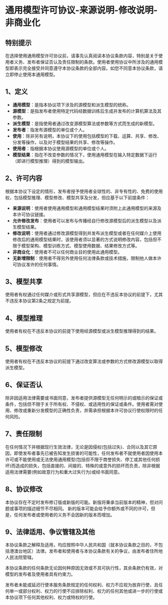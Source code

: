 # 通用模型许可协议-来源说明-修改说明-非商业化

## 特别提示
在选择使用通用模型许可协议前，请事先认真阅读本协议条款内容，特别是关于使用者义务、发布者保证否认及责任限制的条款。使用者使用协议中所涉及的通用模型即表示完全接受并同意遵守本协议条款的全部内容。如您不同意本协议条款，请立即停止使用本通用模型。   

## 1、定义

- **通用模型**：是指本协议项下涉及的源模型和派生模型的统称。
- **源模型**：是指发布者使用特定代码经数据训练后生成并发布的计算机算法及其参数。
- **派生模型**：是指使用者通过改变源模型算法或参数等方式而生成的新模型。
- **发布者**：指发布源模型的单位或个人。
- **使用**：除非另有说明，本协议下的使用包括模型的下载、运算、共享、修改、分发等操作，以及对于模型结果的共享、修改等操作。
- **使用者**：指根据本协议使用源模型的单位或个人。
- **模型结果**：指在不改变参数的情况下，使用通用模型在输入特定数据下运行（即进行模型推理）得到的模型输出。

## 2、许可内容
根据本协议下设定的情形，发布者授予使用者全球性的、非专有性的、免费的使用权，包括模型推理、模型修改、模型共享及分发，但应基于以下前提条件：

- **来源说明**：使用者使用通用模型和通用模型结果时须附上此通用模型的来源及本许可协议链接。
- **允许修改发布**：使用者可以发布与传播经自行修改源模型后的派生模型以及派生模型结果。
- **修改说明**：使用者通过修改源模型得到并发布派生模型或者在任何媒介上使用修改后的通用模型结果时，该使用者须以显著的方式说明修改内容，包括但不限于模型架构、模型训练方式、模型使用数据、结果修改方式等。
- **非商业化**：使用者不可以任何商业目的使用此通用模型。
- **无新增限制**：使用者不得另外使用任何法律条款或技术措施，限制他人做本许可协议准许的任何事情。

## 3、模型共享
使用者有权通过任何媒介或形式共享源模型，但应在不违反本协议的前提下，尤其不违反本协议第2条之规定为前提。

## 4、模型推理
使用者有权在不违反本协议的前提下使用经源模型或派生模型推理得到的结果。

## 5、模型修改
使用者有权在不违反本协议的前提下通过改变算法或参数的方式修改源模型以取得派生模型。

## 6、保证否认
除非因适用法律需要或书面同意，发布者提供源模型无任何明示的或暗示的保证或条件，包括但不限于关于所有权、不侵权、或适用性的保证或条件。使用者需对使用、修改或重新分发模型的正确性负责，并需承担根据本许可协议行使权限时的任何风险。

## 7、责任限制
在任何情况下并根据现行生效法律，无论是因侵权(包括过失)、合同以及其它原因，即使发布者事先已被告知发生损害的可能性，任何发布者不就使用者因使用本许可或不能使用或无法使用通用模型(包括但不限于商誉损失、停工或其他任何损坏)而造成的损失，包括直接的、间接的、特殊的或意外的损坏而负责，除非根据适用法律需要(例如故意行为和重大过失行为)或经书面同意。

## 8、协议修改
本协议存在不定时发布修订版或新版的可能。新版将秉承当前版本的精神，但对问题或事项的描述细节不尽相同。 新的版本可能会给予你额外或不同的许可，但是，任何发布者或使用者的义务不会因新的版本而增加。

## 9、法律适用、争议管辖及其他
本协议条款之解释及适用，均应按照中华人民共和国（就本协议条款之目的，不包括港澳台地区）法律。发布者和使用者与本协议条款有关的争议，由发布者住所地人民法院管辖。

本协议条款的任何条款无论因何种原因无效或不具可执行性，其余条款仍有效，对模型的发布者及使用者具有约束力。

发布者未能或延迟行使本服务条款规定的任何权利、权力不应视为放弃行使，且任何单一或部分权利、权力的行使不应排除权利、权力的任何其他或进一步的行使或本协议项下任何其他权利、权力或特权的行使。
   

